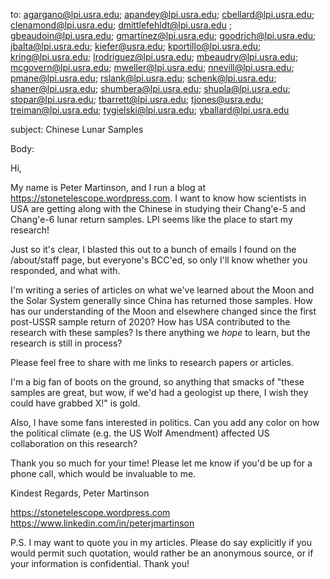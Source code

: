 to:
agargano@lpi.usra.edu; apandey@lpi.usra.edu; cbellard@lpi.usra.edu; clenamond@lpi.usra.edu; dmittlefehldt@lpi.usra.edu ; gbeaudoin@lpi.usra.edu; gmartínez@lpi.usra.edu; goodrich@lpi.usra.edu; jbalta@lpi.usra.edu; kiefer@usra.edu; kportillo@lpi.usra.edu; kring@lpi.usra.edu; lrodriguez@lpi.usra.edu; mbeaudry@lpi.usra.edu; mcgovern@lpi.usra.edu; mweller@lpi.usra.edu; nnevill@lpi.usra.edu; pmane@lpi.usra.edu; rslank@lpi.usra.edu; schenk@lpi.usra.edu; shaner@lpi.usra.edu; shumbera@lpi.usra.edu; shupla@lpi.usra.edu; stopar@lpi.usra.edu; tbarrett@lpi.usra.edu; tjones@usra.edu; treiman@lpi.usra.edu; tygielski@lpi.usra.edu; yballard@lpi.usra.edu

subject:
Chinese Lunar Samples

Body:

Hi,

My name is Peter Martinson, and I run a blog at https://stonetelescope.wordpress.com.  I want to know how scientists in USA are getting along with the Chinese in studying their Chang'e-5 and Chang'e-6 lunar return samples.  LPI seems like the place to start my research!

Just so it's clear, I blasted this out to a bunch of emails I found on the /about/staff page, but everyone's BCC'ed, so only I'll know whether you responded, and what with.

I'm writing a series of articles on what we've learned about the Moon and the Solar System generally since China has returned those samples.  How has our understanding of the Moon and elsewhere changed since the first post-USSR sample return of 2020?  How has USA contributed to the research with these samples?  Is there anything we *hope* to learn, but the research is still in process?

Please feel free to share with me links to research papers or articles.

I'm a big fan of boots on the ground, so anything that smacks of "these samples are great, but wow, if we'd had a geologist up there, I wish they could have grabbed X!" is gold.

Also, I have some fans interested in politics.  Can you add any color on how the political climate (e.g. the US Wolf Amendment) affected US collaboration on this research?

Thank you so much for your time!  Please let me know if you'd be up for a phone call, which would be invaluable to me.

Kindest Regards,
Peter Martinson

https://stonetelescope.wordpress.com
https://www.linkedin.com/in/peterjmartinson

P.S. I may want to quote you in my articles.  Please do say explicitly if you would permit such quotation, would rather be an anonymous source, or if your information is confidential.  Thank you!
